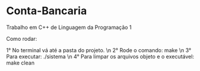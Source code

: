# Conta-Bancaria
Trabalho em C++ de Linguagem da Programação 1

Como rodar:

1° No terminal vá até a pasta do projeto. \n
2° Rode o comando: make \n
3° Para executar: ./sistema \n
4° Para limpar os arquivos objeto e o executável: make clean

